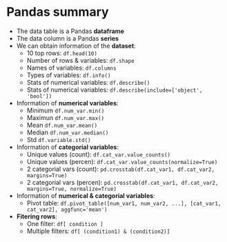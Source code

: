 # Pandas summary
- The data table is a Pandas **dataframe**
- The data column is a Pandas **series**
- We can obtain information of the **dataset**:
  - 10 top rows: `df.head(10)`
  - Number of rows & variables: `df.shape`
  - Names of variables: `df.columns`
  - Types of variables: `df.info()`
  - Stats of numerical variables: `df.describe()`
  - Stats of numerical variables: `df.describe(include=['object', 'bool'])`
- Information of **numerical variables**:
  - Minimum `df.num_var.min()`
  - Maximun `df.num_var.max()`
  - Mean `df.num_var.mean()`
  - Median `df.num_var.median()`
  - Std `df.variable.std()`
- Information of **categorial variables**:
  - Unique values (count): `df.cat_var.value_counts()`
  - Unique values (percen): `df.cat_var.value_counts(normalize=True)`
  - 2 categorial vars (count): `pd.crosstab(df.cat_var1, df.cat_var2, margins=True)`
  - 2 categorial vars (percen): `pd.crosstab(df.cat_var1, df.cat_var2, margins=True, normalize=True)`
- Information of **numerical & categorial variables**:
  - Pivot table: `df.pivot_table([num_var1, num_var2, ...], [cat_var1, cat_var2], aggfunc='mean')`
- **Fitering rows**:
  - One filter: `df[ condition ]`
  - Multiple filters: `df[ (condition1) & (condition2)]`